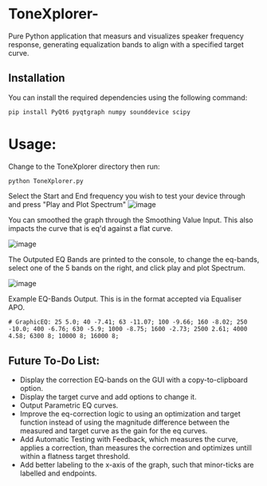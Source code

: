 # ToneXplorer-
 Pure Python application that measurs and visualizes speaker frequency response, generating equalization bands to align with a specified target curve.

## Installation

You can install the required dependencies using the following command:

```bash
pip install PyQt6 pyqtgraph numpy sounddevice scipy
```


# Usage:
Change to the ToneXplorer directory then run:
```bash
python ToneXplorer.py
```

Select the Start and End frequency you wish to test your device through and press "Play and Plot Spectrum"
![image](https://github.com/TheTheoM/ToneXplorer-/assets/103237702/12671b71-165c-4b33-ad13-6ee7350faa57)

You can smoothed the graph through the Smoothing Value Input. This also impacts the curve that is eq'd against a flat curve.

![image](https://github.com/TheTheoM/ToneXplorer-/assets/103237702/17207ffa-f986-48d1-ad28-71592ef4efb6)

The Outputed EQ Bands are printed to the console, to change the eq-bands, select one of the 5 bands on the right, and click play and plot Spectrum.

![image](https://github.com/TheTheoM/ToneXplorer-/assets/103237702/9ff691e0-597b-4f7f-a3e9-cb3033825c37)

Example EQ-Bands Output. This is in the format accepted via Equaliser APO.
```
# GraphicEQ: 25 5.0; 40 -7.41; 63 -11.07; 100 -9.66; 160 -8.02; 250 -10.0; 400 -6.76; 630 -5.9; 1000 -8.75; 1600 -2.73; 2500 2.61; 4000 4.58; 6300 8; 10000 8; 16000 8;
```

## Future To-Do List:
   - Display the correction EQ-bands on the GUI with a copy-to-clipboard option.
   - Display the target curve and add options to change it.
   - Output Parametric EQ curves.
   - Improve the eq-correction logic to using an optimization and target function instead of using the magnitude difference between the measured and target curve as the gain for the eq curves.
   - Add Automatic Testing with Feedback, which measures the curve, applies a correction, than measures the correction and optimizes untill within a flatness target threshold.
   - Add better labeling to the x-axis of the graph, such that minor-ticks are labelled and endpoints.  
